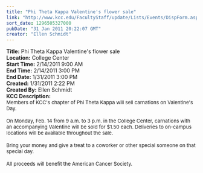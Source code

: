 ```yaml
---
title: "Phi Theta Kappa Valentine's flower sale"
link: "http://www.kcc.edu/FacultyStaff/update/Lists/Events/DispForm.aspx?ID=44"
sort_date: 1296505327000
pubDate: "31 Jan 2011 20:22:07 GMT"
creator: "Ellen Schmidt"
---
```


<div><b>Title:</b> Phi Theta Kappa Valentine&#39;s flower sale</div>
<div><b>Location:</b> College Center</div>
<div><b>Start Time:</b> 2/14/2011 9:00 AM</div>
<div><b>End Time:</b> 2/14/2011 3:00 PM</div>
<div><b>End Date:</b> 1/31/2011 3:00 PM</div>
<div><b>Created:</b> 1/31/2011 2:22 PM</div>
<div><b>Created By:</b> Ellen Schmidt</div>
<div><b>KCC Description:</b> <div class=ExternalClass592594C987EE4CBE814DBE37D7375FD4><div><font size=2>Members of KCC's chapter of Phi Theta Kappa will sell carnations on Valentine's Day.</font></div>
<div><br><font size=2>On Monday, Feb. 14 from 9 a.m. to 3 p.m. in the College Center, carnations with an accompanying Valentine will be sold for $1.50 each. Deliveries to on-campus locations will be available throughout the sale.</font></div>
<div><br><font size=2>Bring your money and give a treat to a coworker or other special someone on that special day.</font></div>
<div><br><font size=2>All proceeds will benefit the American Cancer Society.<br></font></div></div></div>
